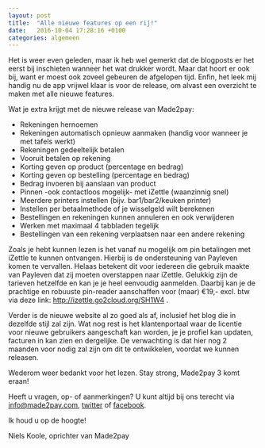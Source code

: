 ```yaml
---
layout: post
title:  "Alle nieuwe features op een rij!"
date:   2016-10-04 17:28:16 +0100
categories: algemeen
---
```

Het is weer even geleden, maar ik heb wel gemerkt dat de blogposts er het eerst bij inschieten wanneer het wat drukker wordt. Maar dat hoort er ook bij, want er moest ook zoveel gebeuren de afgelopen tijd. Enfin, het leek mij handig nu de app vrijwel klaar is voor de release, om alvast een overzicht te maken met alle nieuwe features.

Wat je extra krijgt met de nieuwe release van Made2pay: 

* Rekeningen hernoemen
* Rekeningen automatisch opnieuw aanmaken (handig voor wanneer je met tafels werkt)
* Rekeningen gedeeltelijk betalen
* Vooruit betalen op rekening
* Korting geven op product (percentage en bedrag)
* Korting geven op bestelling (percentage en bedrag)
* Bedrag invoeren bij aanslaan van product
* Pinnen -ook contactloos mogelijk- met iZettle (waanzinnig snel)
* Meerdere printers instellen (bijv. bar1/bar2/keuken printer)
* Instellen per betaalmethode of je wisselgeld wilt berekenen
* Bestellingen en rekeningen kunnen annuleren en ook verwijderen
* Werken met maximaal 4 tabbladen tegelijk
* Bestellingen van een rekening verplaatsen naar een andere rekening

Zoals je hebt kunnen lezen is het vanaf nu mogelijk om pin betalingen met iZettle te kunnen ontvangen. Hierbij is de ondersteuning van Payleven komen te vervallen. Helaas betekent dit voor iedereen die gebruik maakte van Payleven dat zij moeten overstappen naar iZettle. Gelukkig zijn de tarieven hetzelfde en kan je je heel eenvoudig aanmelden. Daarbij kan je de prachtige en robuuste pin-reader aanschaffen voor (maar) €19,- excl. btw via deze link: http://izettle.go2cloud.org/SH1W4 .

Verder is de nieuwe website al zo goed als af, inclusief het blog die in dezelfde stijl zal zijn. Wat nog rest is het klantenportaal waar de licentie voor nieuwe gebruikers aangeschaft kan worden, je je profiel kan updaten, facturen in kan zien en dergelijke. De verwachting is dat hier nog 2 maanden voor nodig zal zijn om dit te ontwikkelen, voordat we kunnen releasen.

Wederom weer bedankt voor het lezen. Stay strong, Made2pay 3 komt eraan!


Heeft u vragen, op- of aanmerkingen? U kunt altijd bij ons terecht via [info@made2pay.com](mailto:info@made2pay.com "email"), [twitter](https://twitter.com/made2pay "@made2pay") of [facebook](https://www.facebook.com/made2pay "Made2pay").

Ik houd u op de hoogte!

Niels Koole, oprichter van Made2pay
